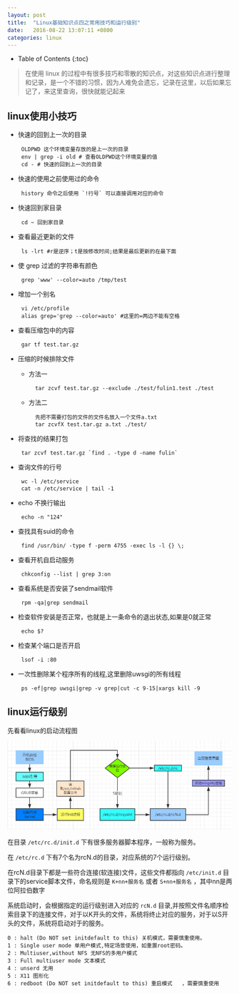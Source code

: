 ```yaml
---
layout: post
title:	"Linux基础知识点四之常用技巧和运行级别"
date:	2016-08-22 13:07:11 +0800
categories:	linux
---
```


* Table of Contents
{:toc}

> 在使用 linux 的过程中有很多技巧和零散的知识点，对这些知识点进行整理和记录，是一个不错的习惯，因为人难免会遗忘，记录在这里，以后如果忘记了，来这里查询，很快就能记起来


## linux使用小技巧
 * 快速的回到上一次的目录

		OLDPWD 这个环境变量存放的是上一次的目录
		env | grep -i old # 查看OLDPWD这个环境变量的值 
		cd - # 快速的回到上一次的目录
 * 快速的使用之前使用过的命令
 
		history 命令之后使用 `!行号` 可以直接调用对应的命令
 * 快速回到家目录
 
		cd ~ 回到家目录
 * 查看最近更新的文件

		ls -lrt #r是逆序；t是按修改时间;结果是最后更新的在最下面
 * 使 grep 过滤的字符串有颜色
 
		grep 'www' --color=auto /tmp/test
 * 增加一个别名

		vi /etc/profile
		alias grep='grep --color=auto' #这里的=两边不能有空格
 * 查看压缩包中的内容

		gar tf test.tar.gz
 * 压缩的时候排除文件

	- 方法一
	
			tar zcvf test.tar.gz --exclude ./test/fulin1.test ./test
	- 方法二

			先把不需要打包的文件的文件名放入一个文件a.txt
			tar zcvfX test.tar.gz a.txt ./test/
 * 将查找的结果打包

		tar zcvf test.tar.gz `find . -type d -name fulin`
 * 查询文件的行号

		wc -l /etc/service
		cat -n /etc/service | tail -1
 * echo 不换行输出

		echo -n "124"
 * 查找具有suid的命令

		find /usr/bin/ -type f -perm 4755 -exec ls -l {} \;
 * 查看开机自启动服务
	 
		chkconfig --list | grep 3:on
 * 查看系统是否安装了sendmail软件
	 	
		rpm -qa|grep sendmail

 * 检查软件安装是否正常，也就是上一条命令的退出状态,如果是0就正常

		echo $?

 * 检查某个端口是否开启

		lsof -i :80

 * 一次性删除某个程序所有的线程,这里删除uwsgi的所有线程

		ps -ef|grep uwsgi|grep -v grep|cut -c 9-15|xargs kill -9

## linux运行级别

 先看看linux的启动流程图

![](/image/start.PNG)

 在目录 `/etc/rc.d/init.d` 下有很多服务器脚本程序，一般称为服务。

 在 `/etc/rc.d` 下有7个名为rcN.d的目录，对应系统的7个运行级别。

 在rcN.d目录下都是一些符合连接(软连接)文件，这些文件都指向 `/etc/init.d` 目录下的service脚本文件，命名规则是 `K+nn+服务名` 或者 `S+nn+服务名` ，其中nn是两位阿拉伯数字

 系统启动时，会根据指定的运行级别进入对应的 `rcN.d` 目录,并按照文件名顺序检索目录下的连接文件，对于以K开头的文件，系统将终止对应的服务，对于以S开头的文件，系统将启动对于的服务。

	0 : halt (Do NOT set initdefault to this) 关机模式，需要慎重使用。
	1 : Single user mode 单用户模式,特定场景使用，如重置root密码。
	2 : Multiuser,without NFS 无NFS的多用户模式
	3 : Full multiuser mode 文本模式
	4 : unserd 无用
	5 : X11 图形化
	6 : redboot (Do NOT set initdefault to this) 重启模式	，需要慎重使用